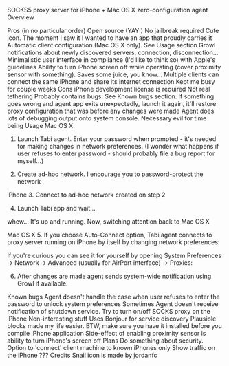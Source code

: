SOCKS5 proxy server for iPhone + Mac OS X zero-configuration agent
Overview

Pros (in no particular order)
Open source (YAY!)
No jailbreak required
Cute icon. The moment I saw it I wanted to have an app that proudly carries it
Automatic client configuration (Mac OS X only). See Usage section
Growl notifications about newly discovered servers, connection, disconnection...
Minimalistic user interface in compliance (I'd like to think so) with Apple's guidelines
Ability to turn iPhone screen off while operating (cover proximity sensor with something). Saves some juice, you know...
Multiple clients can connect the same iPhone and share its internet connection
Kept me busy for couple weeks
Cons
iPhone development license is required
Not real tethering
Probably contains bugs. See Known bugs section. If something goes wrong and agent app exits unexpectedly, launch it again, it'll restore proxy configuration that was before any changes were made
Agent does lots of debugging output onto system console. Necessary evil for time being
Usage
Mac OS X
1. Launch Tabi agent. Enter your password when prompted - it's needed for making changes in network preferences. (I wonder what happens if user refuses to enter password - should probably file a bug report for myself...)

2. Create ad-hoc network. I encourage you to password-protect the network

iPhone
3. Connect to ad-hoc network created on step 2

4. Launch Tabi app and wait...

 

whew... It's up and running. Now, switching attention back to Mac OS X

Mac OS X
5. If you choose Auto-Connect option, Tabi agent connects to proxy server running on iPhone by itself by changing network preferences:



If you're curious you can see it for yourself by opening System Preferences -> Network -> Advanced (usually for AirPort interface) -> Proxies:



6. After changes are made agent sends system-wide notification using Growl if available:



Known bugs
Agent doesn't handle the case when user refuses to enter the password to unlock system preferences
Sometimes Agent doesn't receive notification of shutdown service. Try to turn on/off SOCKS proxy on the iPhone
Non-interesting stuff
Uses Bonjour for service discovery
Plausible blocks made my life easier. BTW, make sure you have it installed before you compile iPhone application
Side-effect of enabling proximity sensor is ability to turn iPhone's screen off
Plans
Do something about security. Option to 'connect' client machine to known iPhones only
Show traffic on the iPhone
???
Credits
Snail icon is made by jordanfc

